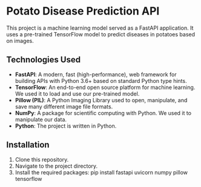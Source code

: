 # Potato Disease Prediction API

This project is a machine learning model served as a FastAPI application. It uses a pre-trained TensorFlow model to predict diseases in potatoes based on images.

## Technologies Used

- **FastAPI**: A modern, fast (high-performance), web framework for building APIs with Python 3.6+ based on standard Python type hints.
- **TensorFlow**: An end-to-end open source platform for machine learning. We used it to load and use our pre-trained model.
- **Pillow (PIL)**: A Python Imaging Library used to open, manipulate, and save many different image file formats.
- **NumPy**: A package for scientific computing with Python. We used it to manipulate our data.
- **Python**: The project is written in Python.

## Installation

1. Clone this repository.
2. Navigate to the project directory.
3. Install the required packages:
   pip install fastapi uvicorn numpy pillow tensorflow
